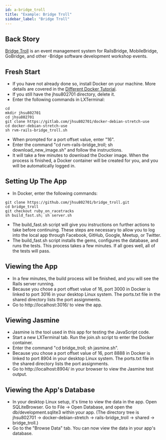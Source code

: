 ```yaml
---
id: a-bridge_troll
title: "Example: Bridge Troll"
sidebar_label: "Bridge Troll"
---
```


## Back Story
[Bridge Troll](https://www.bridgetroll.org/) is an event management system for RailsBridge, MobileBridge, GoBridge, and other -Bridge software development workshop events.

## Fresh Start
* If you have not already done so, install Docker on your machine.  More details are covered in the [Different Docker Tutorial](https://www.differentdockertutorial.com/).
* If you still have the jhsu802701 directory, delete it.
* Enter the following commands in LXTerminal:
```
cd
mkdir jhsu802701
cd jhsu802701
git clone https://gitlab.com/jhsu802701/docker-debian-stretch-use
cd docker-debian-stretch-use
sh rvm-rails-bridge_troll.sh
```
* When prompted for a port offset value, enter "16".
* Enter the command "cd rvm-rails-bridge_troll; sh download_new_image.sh" and follow the instructions.
* It will take a few minutes to download the Docker image.  When the process is finished, a Docker container will be created for you, and you will be automatically logged in.

## Setting Up The App
* In Docker, enter the following commands:
```
git clone https://github.com/jhsu802701/bridge_troll.git
cd bridge_troll
git checkout ruby_on_racetracks
sh build_fast.sh; sh server.sh
```
* The build_fast.sh script will give you instructions on further actions to take before continuing.  These steps are necessary to allow you to log into the local app through Facebook, GitHub, Google, Meetup, or Twitter.
* The build_fast.sh script installs the gems, configures the database, and runs the tests. This process takes a few minutes. If all goes well, all of the tests will pass.

## Viewing the App
* In a few minutes, the build process will be finished, and you will see the Rails server running.
* Because you chose a port offset value of 16, port 3000 in Docker is linked to port 3016 in your desktop Linux system.  The ports.txt file in the shared directory lists the port assignments.
* Go to http://localhost:3016/ to view the app.

## Viewing Jasmine
* Jasmine is the tool used in this app for testing the JavaScript code.
* Start a new LXTerminal tab.  Run the join.sh script to enter the Docker container.
* Enter the command "cd bridge_troll; sh jasmine.sh".
* Because you chose a port offset value of 16, port 8888 in Docker is linked to port 8904 in your desktop Linux system.  The ports.txt file in the shared directory lists the port assignments.
* Go to http://localhost:8904/ in your browser to view the Jasmine test output.

## Viewing the App's Database
* In your desktop Linux setup, it's time to view the data in the app.  Open SQLiteBrowser. Go to File -> Open Database, and open the db/development.sqlite3 within your app. (The directory tree is jhsu802701 -> docker-debian-stretch -> rails-bridge_troll -> shared -> bridge_troll.)
* Go to the "Browse Data" tab.  You can now view the data in your app's database.

